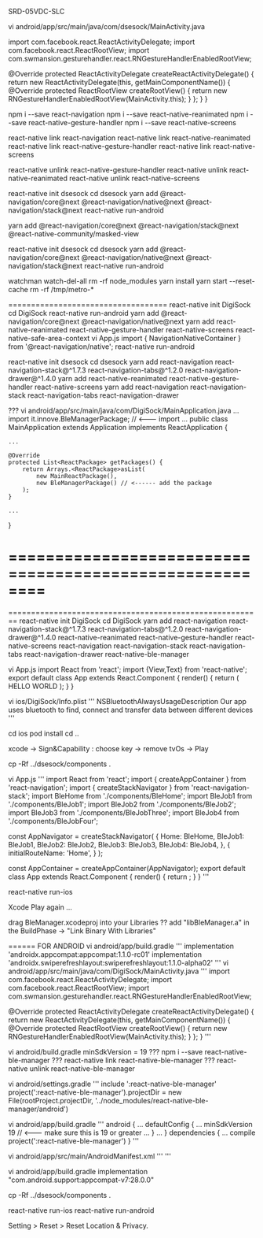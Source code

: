 SRD-05VDC-SLC

vi android/app/src/main/java/com/dsesock/MainActivity.java

import com.facebook.react.ReactActivityDelegate;
import com.facebook.react.ReactRootView;
import com.swmansion.gesturehandler.react.RNGestureHandlerEnabledRootView;

  @Override
  protected ReactActivityDelegate createReactActivityDelegate() {
    return new ReactActivityDelegate(this, getMainComponentName()) {
      @Override
      protected ReactRootView createRootView() {
       return new RNGestureHandlerEnabledRootView(MainActivity.this);
      }
    };
  }
}

npm i --save react-navigation
npm i --save react-native-reanimated
npm i --save react-native-gesture-handler
npm i --save react-native-screens

react-native link react-navigation
react-native link react-native-reanimated
react-native link react-native-gesture-handler
react-native link react-native-screens

react-native unlink react-native-gesture-handler
react-native unlink react-native-reanimated
react-native unlink react-native-screens

react-native init dsesock
cd dsesock
yarn add @react-navigation/core@next @react-navigation/native@next @react-navigation/stack@next
react-native run-android

yarn add @react-navigation/core@next @react-navigation/stack@next @react-native-community/masked-view

react-native init dsesock
cd dsesock
yarn add @react-navigation/core@next @react-navigation/native@next @react-navigation/stack@next
react-native run-android

watchman watch-del-all
rm -rf node_modules
yarn install
yarn start --reset-cache
rm -rf /tmp/metro-*

===================================
react-native init DigiSock
cd DigiSock
react-native run-android
yarn add @react-navigation/core@next @react-navigation/native@next
yarn add react-native-reanimated react-native-gesture-handler react-native-screens react-native-safe-area-context
vi App.js
import { NavigationNativeContainer } from '@react-navigation/native';
<NavigationNativeContainer>
</NavigationNativeContainer>
react-native run-android

react-native init dsesock
cd dsesock
yarn add react-navigation react-navigation-stack@^1.7.3 react-navigation-tabs@^1.2.0 react-navigation-drawer@^1.4.0
yarn add react-native-reanimated react-native-gesture-handler react-native-screens
yarn add react-navigation react-navigation-stack react-navigation-tabs react-navigation-drawer

??? vi android/app/src/main/java/com/DigiSock/MainApplication.java
...
import it.innove.BleManagerPackage; // <--- import
...
public class MainApplication extends Application implements ReactApplication {

    ...

    @Override
    protected List<ReactPackage> getPackages() {
        return Arrays.<ReactPackage>asList(
            new MainReactPackage(),
            new BleManagerPackage() // <------ add the package
        );
    }

    ...
}


========================================================
========================================================
========================================================
react-native init DigiSock
cd DigiSock
yarn add react-navigation react-navigation-stack@^1.7.3 react-navigation-tabs@^1.2.0 react-navigation-drawer@^1.4.0 react-native-reanimated react-native-gesture-handler react-native-screens react-navigation react-navigation-stack react-navigation-tabs react-navigation-drawer react-native-ble-manager

vi App.js
import React from 'react';
import {View,Text} from 'react-native';
export default class App extends React.Component {
  render() { return (
    <View>
      <Text>HELLO WORLD</Text>
    </View>
  ); }
}

vi ios/DigiSock/Info.plist
'''
	<key>NSBluetoothAlwaysUsageDescription</key>
	<string>Our app uses bluetooth to find, connect and transfer data between different devices</string>
'''

cd ios
pod install
cd ..

xcode -> Sign&Capability : choose key -> remove tvOs -> Play

cp -Rf ../dsesock/components .

vi App.js
'''
import React from 'react';
import { createAppContainer } from 'react-navigation';
import { createStackNavigator } from 'react-navigation-stack';
import BleHome from './components/BleHome';
import BleJob1 from './components/BleJob1';
import BleJob2 from './components/BleJob2';
import BleJob3 from './components/BleJobThree';
import BleJob4 from './components/BleJobFour';

const AppNavigator = createStackNavigator(
  {
    Home: BleHome,
    BleJob1: BleJob1,
    BleJob2: BleJob2,
    BleJob3: BleJob3,
    BleJob4: BleJob4,
  },
  {
    initialRouteName: 'Home',
  }
);

const AppContainer = createAppContainer(AppNavigator);
export default class App extends React.Component {
  render() { return <AppContainer />; }
}
'''

react-native run-ios

Xcode Play again ...

drag BleManager.xcodeproj into your Libraries 
?? add "libBleManager.a" in the BuildPhase -> "Link Binary With Libraries"




====== FOR ANDROID
vi android/app/build.gradle
'''
	implementation 'androidx.appcompat:appcompat:1.1.0-rc01'
	implementation 'androidx.swiperefreshlayout:swiperefreshlayout:1.1.0-alpha02'
'''
vi android/app/src/main/java/com/DigiSock/MainActivity.java 
'''
import com.facebook.react.ReactActivityDelegate;
import com.facebook.react.ReactRootView;
import com.swmansion.gesturehandler.react.RNGestureHandlerEnabledRootView;

  @Override
  protected ReactActivityDelegate createReactActivityDelegate() {
    return new ReactActivityDelegate(this, getMainComponentName()) {
      @Override
      protected ReactRootView createRootView() {
       return new RNGestureHandlerEnabledRootView(MainActivity.this);
      }
    };
  }
'''

vi android/build.gradle
        minSdkVersion = 19
??? npm i --save react-native-ble-manager
??? react-native link react-native-ble-manager
??? react-native unlink react-native-ble-manager

vi android/settings.gradle
'''
include ':react-native-ble-manager'
project(':react-native-ble-manager').projectDir = new File(rootProject.projectDir, '../node_modules/react-native-ble-manager/android')

vi android/app/build.gradle
'''
android {
    ...
    defaultConfig {
        ...
        minSdkVersion 19 // <--- make sure this is 19 or greater
        ...
    }
    ...
}
dependencies {
    ...
    compile project(':react-native-ble-manager')
}
'''

vi android/app/src/main/AndroidManifest.xml
'''
    <uses-permission android:name="android.permission.BLUETOOTH"/>
    <uses-permission android:name="android.permission.BLUETOOTH_ADMIN"/>
    <uses-permission android:name="android.permission.ACCESS_COARSE_LOCATION" />
'''

vi android/app/build.gradle
	implementation "com.android.support:appcompat-v7:28.0.0"

cp -Rf ../dsesock/components .

react-native run-ios
react-native run-android

Setting > Reset > Reset Location & Privacy.


